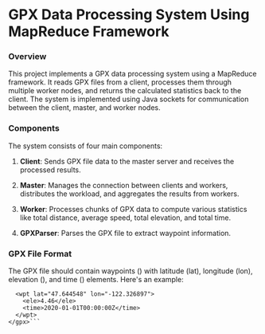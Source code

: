 # GPX Data Processing System Using MapReduce Framework
### Overview
This project implements a GPX data processing system using a MapReduce framework. It reads GPX files from a client, processes them through multiple worker nodes, and returns the calculated statistics back to the client. The system is implemented using Java sockets for communication between the client, master, and worker nodes.

### Components
The system consists of four main components:

1. **Client**: Sends GPX file data to the master server and receives the processed results.

2. **Master**: Manages the connection between clients and workers, distributes the workload, and aggregates the results from workers.

3. **Worker**: Processes chunks of GPX data to compute various statistics like total distance, average speed, total elevation, and total time.

4. **GPXParser**: Parses the GPX file to extract waypoint information.

### GPX File Format
The GPX file should contain waypoints (<wpt>) with latitude (lat), longitude (lon), elevation (<ele>), and time (<time>) elements. Here's an example:
```<gpx>
  <wpt lat="47.644548" lon="-122.326897">
    <ele>4.46</ele>
    <time>2020-01-01T00:00:00Z</time>
  </wpt>
</gpx>```
